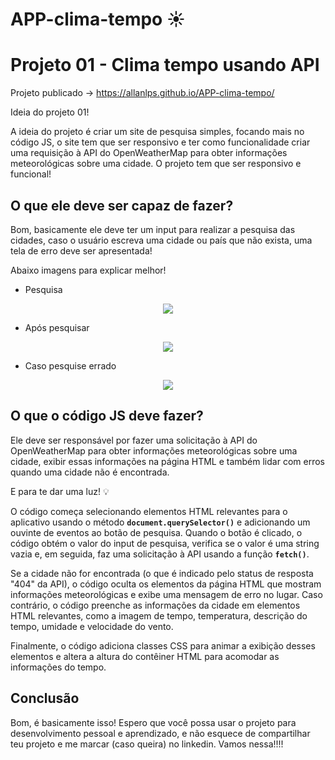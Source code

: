 # APP-clima-tempo ☀

# Projeto 01 - Clima tempo usando API

Projeto publicado -> https://allanlps.github.io/APP-clima-tempo/

Ideia do projeto 01!

A ideia do projeto é criar um site de pesquisa simples, focando mais no código JS, o site tem que ser responsivo e ter como funcionalidade criar uma requisição à API do OpenWeatherMap para obter informações meteorológicas sobre uma cidade. O projeto tem que ser responsivo e funcional! 

## O que ele deve ser capaz de fazer?

Bom, basicamente ele deve ter um input para realizar a pesquisa das cidades, caso o usuário escreva uma cidade ou país que não exista, uma tela de erro deve ser apresentada! 

Abaixo imagens para explicar melhor!

- Pesquisa

<p align="center">
  <img src="https://user-images.githubusercontent.com/100639279/227220655-2198e35e-6e80-4ebe-a48b-bdce18a18eab.png"/>
</p>


- Após pesquisar

<p align="center">
  <img src="https://user-images.githubusercontent.com/100639279/227220928-709ada40-df74-4ade-90cc-1e8dbca07820.png"/>
</p>

- Caso pesquise errado

<p align="center">
  <img src="https://user-images.githubusercontent.com/100639279/227221150-4e8b980e-76ed-4188-9bf1-1ebe3a259f09.png"/>
</p>

## O que o código JS deve fazer?

Ele deve ser responsável por fazer uma solicitação à API do OpenWeatherMap para obter informações meteorológicas sobre uma cidade, exibir essas informações na página HTML e também lidar com erros quando uma cidade não é encontrada.

E para te dar uma luz! 💡

O código começa selecionando elementos HTML relevantes para o aplicativo usando o método **`document.querySelector()`** e adicionando um ouvinte de eventos ao botão de pesquisa. Quando o botão é clicado, o código obtém o valor do input de pesquisa, verifica se o valor é uma string vazia e, em seguida, faz uma solicitação à API usando a função **`fetch()`**.

Se a cidade não for encontrada (o que é indicado pelo status de resposta "404" da API), o código oculta os elementos da página HTML que mostram informações meteorológicas e exibe uma mensagem de erro no lugar. Caso contrário, o código preenche as informações da cidade em elementos HTML relevantes, como a imagem de tempo, temperatura, descrição do tempo, umidade e velocidade do vento.

Finalmente, o código adiciona classes CSS para animar a exibição desses elementos e altera a altura do contêiner HTML para acomodar as informações do tempo.

## Conclusão

Bom, é basicamente isso! Espero que você possa usar o projeto para desenvolvimento pessoal e aprendizado, e não esquece de compartilhar teu projeto e me marcar (caso queira) no linkedin. Vamos nessa!!!!
